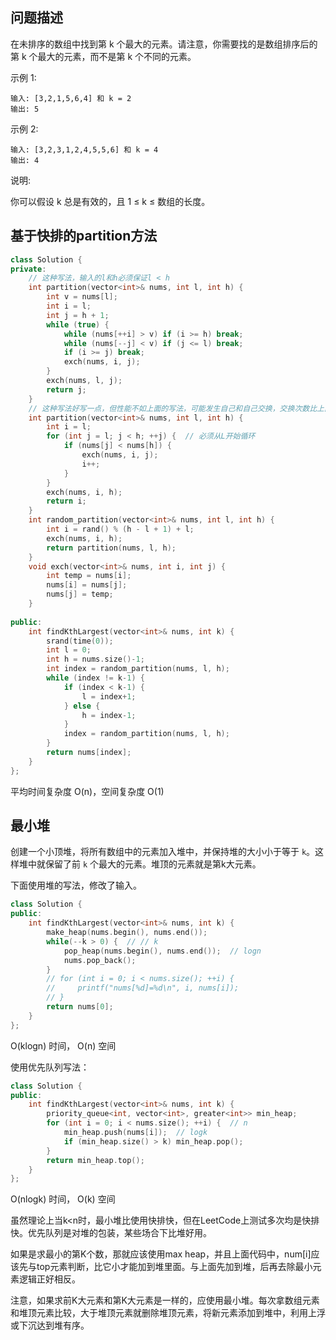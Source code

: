 ## 问题描述

在未排序的数组中找到第 k 个最大的元素。请注意，你需要找的是数组排序后的第 k 个最大的元素，而不是第 k 个不同的元素。

示例 1:
```
输入: [3,2,1,5,6,4] 和 k = 2
输出: 5
```
示例 2:
```
输入: [3,2,3,1,2,4,5,5,6] 和 k = 4
输出: 4
```
说明:

你可以假设 k 总是有效的，且 1 ≤ k ≤ 数组的长度。

## 基于快排的partition方法

```cpp
class Solution {
private:
    // 这种写法，输入的l和h必须保证l < h
    int partition(vector<int>& nums, int l, int h) {
        int v = nums[l];
        int i = l;
        int j = h + 1;
        while (true) {
            while (nums[++i] > v) if (i >= h) break;
            while (nums[--j] < v) if (j <= l) break;
            if (i >= j) break;
            exch(nums, i, j);
        }
        exch(nums, l, j);
        return j;
    }
    // 这种写法好写一点，但性能不如上面的写法，可能发生自己和自己交换，交换次数比上面的写法多
    int partition(vector<int>& nums, int l, int h) {
        int i = l;
        for (int j = l; j < h; ++j) {  // 必须从L开始循环
            if (nums[j] < nums[h]) {
                exch(nums, i, j);
                i++;
            }
        }
        exch(nums, i, h);
        return i;
    }
    int random_partition(vector<int>& nums, int l, int h) {
        int i = rand() % (h - l + 1) + l;
        exch(nums, i, h);
        return partition(nums, l, h);
    }
    void exch(vector<int>& nums, int i, int j) {
        int temp = nums[i];
        nums[i] = nums[j];
        nums[j] = temp;
    }
    
public:
    int findKthLargest(vector<int>& nums, int k) {
        srand(time(0));
        int l = 0;
        int h = nums.size()-1;
        int index = random_partition(nums, l, h);
        while (index != k-1) {
            if (index < k-1) {
                l = index+1;
            } else {
                h = index-1;
            }
            index = random_partition(nums, l, h);
        }
        return nums[index];
    }
};
```

平均时间复杂度 O(n)，空间复杂度 O(1) 

##  最小堆

创建一个小顶堆，将所有数组中的元素加入堆中，并保持堆的大小小于等于 `k`。这样堆中就保留了前 `k` 个最大的元素。堆顶的元素就是第k大元素。 

下面使用堆的写法，修改了输入。

```cpp
class Solution {
public:
    int findKthLargest(vector<int>& nums, int k) {
        make_heap(nums.begin(), nums.end());
        while(--k > 0) {  // // k
            pop_heap(nums.begin(), nums.end());  // logn
            nums.pop_back();
        }
        // for (int i = 0; i < nums.size(); ++i) {
        //     printf("nums[%d]=%d\n", i, nums[i]);
        // }
        return nums[0];
    }
};
```

O(klogn) 时间， O(n) 空间

使用优先队列写法：

```cpp
class Solution {
public:
    int findKthLargest(vector<int>& nums, int k) {
        priority_queue<int, vector<int>, greater<int>> min_heap;
        for (int i = 0; i < nums.size(); ++i) {  // n
            min_heap.push(nums[i]);  // logk
            if (min_heap.size() > k) min_heap.pop();
        }
        return min_heap.top();
    }
};
```

O(nlogk) 时间， O(k) 空间

虽然理论上当k<n时，最小堆比使用快排快，但在LeetCode上测试多次均是快排快。优先队列是对堆的包装，某些场合下比堆好用。

如果是求最小的第K个数，那就应该使用max heap，并且上面代码中，num[i]应该先与top元素判断，比它小才能加到堆里面。与上面先加到堆，后再去除最小元素逻辑正好相反。

注意，如果求前K大元素和第K大元素是一样的，应使用最小堆。每次拿数组元素和堆顶元素比较，大于堆顶元素就删除堆顶元素，将新元素添加到堆中，利用上浮或下沉达到堆有序。